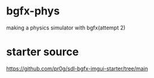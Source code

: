 # bgfx-phys
 making a physics simulator with bgfx(attempt 2)

# starter source
https://github.com/pr0g/sdl-bgfx-imgui-starter/tree/main
